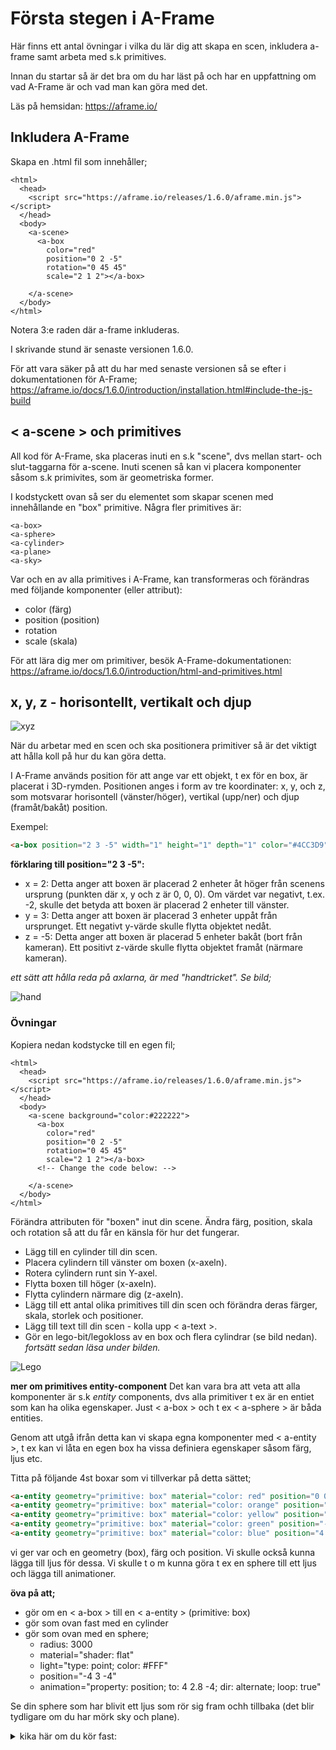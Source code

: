 # Första stegen i A-Frame

Här finns ett antal övningar i vilka du lär dig att skapa en scen, inkludera a-frame samt arbeta med s.k primitives.

Innan du startar så är det bra om du har läst på och har en uppfattning om vad A-Frame är och vad man kan göra med det.

Läs på hemsidan: https://aframe.io/


## Inkludera A-Frame

Skapa en .html fil som innehåller;

```
<html>
  <head>
    <script src="https://aframe.io/releases/1.6.0/aframe.min.js"></script>
  </head>
  <body>
    <a-scene>
      <a-box 
        color="red" 
        position="0 2 -5"
        rotation="0 45 45"
        scale="2 1 2"></a-box>
      
    </a-scene>
  </body>
</html>
```

Notera 3:e raden där a-frame inkluderas.

I skrivande stund är senaste versionen 1.6.0.

För att vara säker på att du har med senaste versionen så se efter i dokumentationen för A-Frame;
https://aframe.io/docs/1.6.0/introduction/installation.html#include-the-js-build


## < a-scene > och primitives

All kod för A-Frame, ska placeras inuti en s.k "scene", dvs mellan start- och slut-taggarna för a-scene.
Inuti scenen så kan vi placera komponenter såsom s.k primivites, som är geometriska former.

I kodstyckett ovan så ser du elementet **<a-scene>** som skapar scenen med innehållande en "box" primitive. Några fler primitives är:

```
<a-box>
<a-sphere>
<a-cylinder>
<a-plane>
<a-sky>
```

Var och en av alla primitives i A-Frame, kan transformeras och förändras med följande komponenter (eller attribut):

- color (färg)
- position (position)
- rotation
- scale (skala)
  

För att lära dig mer om primitiver, besök A-Frame-dokumentationen: https://aframe.io/docs/1.6.0/introduction/html-and-primitives.html

## **x, y, z** - horisontellt, vertikalt och djup 

![xyz](https://github.com/mattische/aframe-intro/blob/a52534502c254b88356c99fb290c525327cabd4b/0%20-%20start/xyz.png)

När du arbetar med en scen och ska positionera primitiver så är det viktigt att hålla koll på hur du kan göra detta. 

I A-Frame används position för att ange var ett objekt, t ex för en box, är placerat i 3D-rymden. Positionen anges i form av tre koordinater: x, y, och z, som motsvarar horisontell (vänster/höger), vertikal (upp/ner) och djup (framåt/bakåt) position.

Exempel:
```html
<a-box position="2 3 -5" width="1" height="1" depth="1" color="#4CC3D9"></a-box>
```

**förklaring till position="2 3 -5":**

- x = 2: Detta anger att boxen är placerad 2 enheter åt höger från scenens ursprung (punkten där x, y och z är 0, 0, 0). Om värdet var negativt, t.ex. -2, skulle det betyda att boxen är placerad 2 enheter till vänster.
- y = 3: Detta anger att boxen är placerad 3 enheter uppåt från ursprunget. Ett negativt y-värde skulle flytta objektet nedåt.
- z = -5: Detta anger att boxen är placerad 5 enheter bakåt (bort från kameran). Ett positivt z-värde skulle flytta objektet framåt (närmare kameran).

*ett sätt att hålla reda på axlarna, är med "handtricket". Se bild;*

![hand](https://github.com/mattische/aframe-intro/blob/1168dff93f021595e7a82a9f20eb3b8e44cd5633/0%20-%20start/hand.png)


### Övningar 

Kopiera nedan kodstycke till en egen fil;

```
<html>
  <head>
    <script src="https://aframe.io/releases/1.6.0/aframe.min.js"></script>
  </head>
  <body>
    <a-scene background="color:#222222">
      <a-box 
        color="red" 
        position="0 2 -5"
        rotation="0 45 45"
        scale="2 1 2"></a-box>
      <!-- Change the code below: -->
      
    </a-scene>
  </body>
</html>
```

Förändra attributen för "boxen" <a-box> inut din scene.
Ändra färg, position, skala och rotation så att du får en känsla för hur det fungerar.

- Lägg till en cylinder till din scen.
- Placera cylindern till vänster om boxen (x-axeln).
- Rotera cylindern runt sin Y-axel.
- Flytta boxen till höger (x-axeln).
- Flytta cylindern närmare dig (z-axeln).
- Lägg till ett antal olika primitives till din scen och förändra deras färger, skala, storlek och positioner.
- Lägg till text till din scen - kolla upp < a-text >.
- Gör en lego-bit/legokloss av en box och flera cylindrar (se bild nedan).
*fortsätt sedan läsa under bilden.*



![Lego](https://github.com/mattische/aframe-intro/blob/8357b4ef4eb2556fb6c25d4a96cdd3087fd362f1/0%20-%20start/lego.jpg)

**mer om primitives entity-component**
Det kan vara bra att veta att alla komponenter är s.k *entity* components, dvs alla primitiver t ex är en entiet som kan ha olika egenskaper. Just < a-box > och t ex < a-sphere > är båda entities.

Genom att utgå ifrån detta kan vi skapa egna komponenter med < a-entity >, t ex kan vi låta en egen box ha vissa definiera egenskaper såsom färg, ljus etc. 

Titta på följande 4st boxar som vi tillverkar på detta sättet;
```html
<a-entity geometry="primitive: box" material="color: red" position="0 0.5 -10"></a-entity>
<a-entity geometry="primitive: box" material="color: orange" position="-2 0.5 -8"></a-entity>
<a-entity geometry="primitive: box" material="color: yellow" position="2 0.5 -8"></a-entity>
<a-entity geometry="primitive: box" material="color: green" position="-4 0.5 -6"></a-entity>
<a-entity geometry="primitive: box" material="color: blue" position="4 0.5 -6"></a-entity>
```
vi ger var och en geometry (box), färg och position.
Vi skulle också kunna lägga till ljus för dessa. Vi skulle t o m kunna göra t ex en sphere till ett ljus och lägga till animationer.

**öva på att;**
- gör om en < a-box > till en < a-entity > (primitive: box)
- gör som ovan fast med en cylinder
- gör som ovan med en sphere;
   - radius: 3000 
   - material="shader: flat"
   - light="type: point; color: #FFF"
   - position="-4 3 -4"
   - animation="property: position; to: 4 2.8 -4; dir: alternate; loop: true"

Se din sphere som har blivit ett ljus som rör sig fram ochh tillbaka (det blir tydligare om du har mörk sky och plane).


<details>
  <summary>kika här om du kör fast:</summary>

  ```html
<a-entity id="lightSphere" geometry="primitive: sphere; radius: 0.2" material="shader: flat" light="type: point; color: #FFF" position="-4 3 -4"
               animation="property: position; to: 4 2.8 -4; dir: alternate; loop: true"></a-entity>
```
</details>
